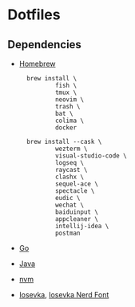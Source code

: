 # Dotfiles

## Dependencies

- [Homebrew](https://brew.sh/)
        
        brew install \
                fish \
                tmux \
                neovim \
                trash \
                bat \
                colima \
                docker

        brew install --cask \
                wezterm \
                visual-studio-code \
                logseq \
                raycast \
                clashx \
                sequel-ace \
                spectacle \
                eudic \
                wechat \
                baiduinput \
                appcleaner \
                intellij-idea \
                postman

- [Go](https://go.dev/dl/)
- [Java](https://www.oracle.com/java/technologies/downloads/#jdk18-mac)
- [nvm](https://github.com/nvm-sh/nvm)
- [Iosevka](https://github.com/be5invis/Iosevka/releases), [Iosevka Nerd Font](https://github.com/ryanoasis/nerd-fonts/releases)
